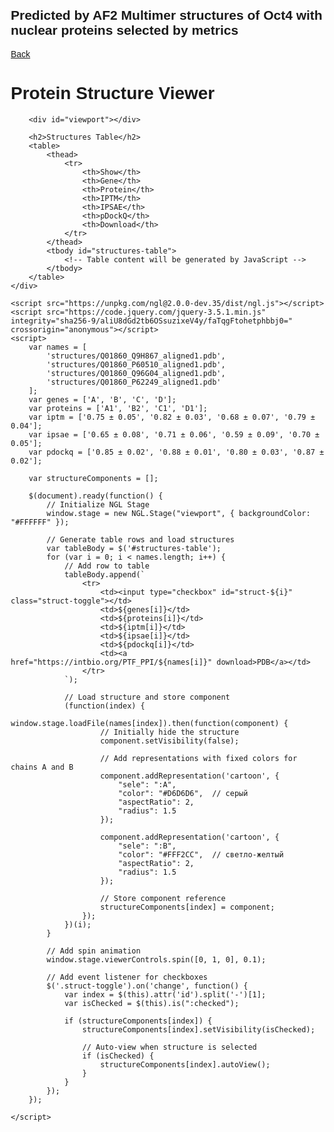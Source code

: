 ## Predicted by AF2 Multimer structures of Oct4 with nuclear proteins selected by metrics
[Back](https://intbio.org/PTF_PPI/)

<html lang="en">
<head>
    <meta charset="UTF-8">
    <meta name="viewport" content="width=device-width, initial-scale=1.0">
    <title>Protein Structure Viewer</title>
    <style>
        body {
            font-family: Arial, sans-serif;
            margin: 20px;
        }
        #viewport {
            width: 100%;
            height: 500px;
            border: 1px solid #ddd;
            margin-bottom: 20px;
        }
        table {
            width: 100%;
            border-collapse: collapse;
        }
        th, td {
            border: 1px solid #ddd;
            padding: 8px;
            text-align: left;
        }
        th {
            background-color: #f2f2f2;
        }
        tr:nth-child(even) {
            background-color: #f9f9f9;
        }
        .container {
            max-width: 1200px;
            margin: 0 auto;
        }
    </style>
</head>
<body>
    <div class="container">
        <h1>Protein Structure Viewer</h1>
        
        <div id="viewport"></div>
        
        <h2>Structures Table</h2>
        <table>
            <thead>
                <tr>
                    <th>Show</th>
                    <th>Gene</th>
                    <th>Protein</th>
                    <th>IPTM</th>
                    <th>IPSAE</th>
                    <th>pDockQ</th>
                    <th>Download</th>
                </tr>
            </thead>
            <tbody id="structures-table">
                <!-- Table content will be generated by JavaScript -->
            </tbody>
        </table>
    </div>

    <script src="https://unpkg.com/ngl@2.0.0-dev.35/dist/ngl.js"></script>
    <script src="https://code.jquery.com/jquery-3.5.1.min.js" integrity="sha256-9/aliU8dGd2tb6OSsuzixeV4y/faTqgFtohetphbbj0=" crossorigin="anonymous"></script>
    <script>
        var names = [
            'structures/Q01860_Q9H867_aligned1.pdb',
            'structures/Q01860_P60510_aligned1.pdb',
            'structures/Q01860_Q96G04_aligned1.pdb',
            'structures/Q01860_P62249_aligned1.pdb'
        ];
        var genes = ['A', 'B', 'C', 'D'];
        var proteins = ['A1', 'B2', 'C1', 'D1'];
        var iptm = ['0.75 ± 0.05', '0.82 ± 0.03', '0.68 ± 0.07', '0.79 ± 0.04'];
        var ipsae = ['0.65 ± 0.08', '0.71 ± 0.06', '0.59 ± 0.09', '0.70 ± 0.05'];
        var pdockq = ['0.85 ± 0.02', '0.88 ± 0.01', '0.80 ± 0.03', '0.87 ± 0.02'];
        
        var structureComponents = [];

        $(document).ready(function() {
            // Initialize NGL Stage
            window.stage = new NGL.Stage("viewport", { backgroundColor: "#FFFFFF" });
            
            // Generate table rows and load structures
            var tableBody = $('#structures-table');
            for (var i = 0; i < names.length; i++) {
                // Add row to table
                tableBody.append(`
                    <tr>
                        <td><input type="checkbox" id="struct-${i}" class="struct-toggle"></td>
                        <td>${genes[i]}</td>
                        <td>${proteins[i]}</td>
                        <td>${iptm[i]}</td>
                        <td>${ipsae[i]}</td>
                        <td>${pdockq[i]}</td>
                        <td><a href="https://intbio.org/PTF_PPI/${names[i]}" download>PDB</a></td>
                    </tr>
                `);
                
                // Load structure and store component
                (function(index) {
                    window.stage.loadFile(names[index]).then(function(component) {
                        // Initially hide the structure
                        component.setVisibility(false);
                        
                        // Add representations with fixed colors for chains A and B
                        component.addRepresentation('cartoon', {
                            "sele": ":A",
                            "color": "#D6D6D6",  // серый
                            "aspectRatio": 2,
                            "radius": 1.5
                        });
                        
                        component.addRepresentation('cartoon', {
                            "sele": ":B",
                            "color": "#FFF2CC",  // светло-желтый
                            "aspectRatio": 2,
                            "radius": 1.5
                        });
                        
                        // Store component reference
                        structureComponents[index] = component;
                    });
                })(i);
            }

            // Add spin animation
            window.stage.viewerControls.spin([0, 1, 0], 0.1);

            // Add event listener for checkboxes
            $('.struct-toggle').on('change', function() {
                var index = $(this).attr('id').split('-')[1];
                var isChecked = $(this).is(":checked");
                
                if (structureComponents[index]) {
                    structureComponents[index].setVisibility(isChecked);
                    
                    // Auto-view when structure is selected
                    if (isChecked) {
                        structureComponents[index].autoView();
                    }
                }
            });
        });
        
    </script>
</body>
</html>
